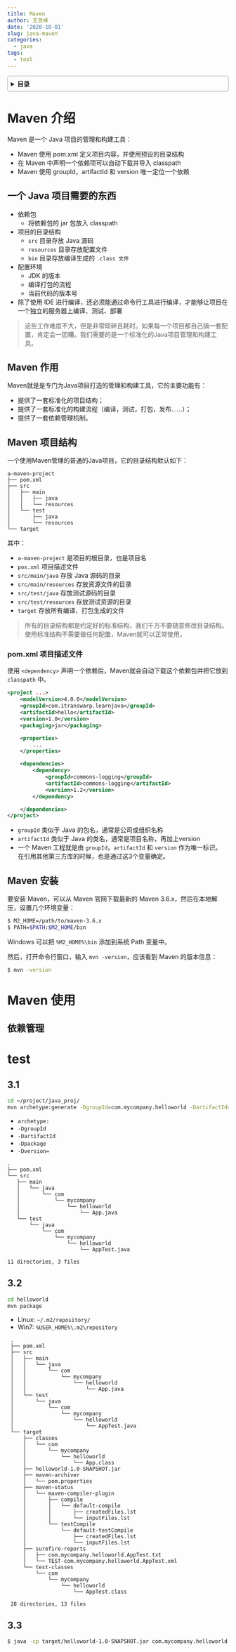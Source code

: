 ```yaml
---
title: Maven
author: 王哲峰
date: '2020-10-01'
slug: java-maven
categories:
  - java
tags:
  - tool
---
```


<style>
details {
    border: 1px solid #aaa;
    border-radius: 4px;
    padding: .5em .5em 0;
}
summary {
    font-weight: bold;
    margin: -.5em -.5em 0;
    padding: .5em;
}
details[open] {
    padding: .5em;
}
details[open] summary {
    border-bottom: 1px solid #aaa;
    margin-bottom: .5em;
}
img {
    pointer-events: none;
}
</style>

<details><summary>目录</summary><p>

- [Maven 介绍](#maven-介绍)
  - [一个 Java 项目需要的东西](#一个-java-项目需要的东西)
  - [Maven 作用](#maven-作用)
  - [Maven 项目结构](#maven-项目结构)
    - [pom.xml 项目描述文件](#pomxml-项目描述文件)
  - [Maven 安装](#maven-安装)
- [Maven 使用](#maven-使用)
  - [依赖管理](#依赖管理)
- [test](#test)
  - [3.1](#31)
  - [3.2](#32)
  - [3.3](#33)
</p></details><p></p>

# Maven 介绍

Maven 是一个 Java 项目的管理和构建工具：

- Maven 使用 pom.xml 定义项目内容，并使用预设的目录结构
- 在 Maven 中声明一个依赖项可以自动下载并导入 classpath
- Maven 使用 groupId，artifactId 和 version 唯一定位一个依赖


## 一个 Java 项目需要的东西

- 依赖包
    - 将依赖包的 jar 包放入 classpath
- 项目的目录结构
    - `src` 目录存放 Java 源码
    - `resources` 目录存放配置文件
    - `bin` 目录存放编译生成的 `.class 文件`
- 配置环境
    - JDK 的版本
    - 编译打包的流程
    - 当前代码的版本号
- 除了使用 IDE 进行编译，还必须能通过命令行工具进行编译，才能够让项目在一个独立的服务器上编译、测试、部署


> 这些工作难度不大，但是非常琐碎且耗时。如果每一个项目都自己搞一套配置，肯定会一团糟。我们需要的是一个标准化的Java项目管理和构建工具。

## Maven 作用

Maven就是是专门为Java项目打造的管理和构建工具，它的主要功能有：

- 提供了一套标准化的项目结构；
- 提供了一套标准化的构建流程（编译，测试，打包，发布……）；
- 提供了一套依赖管理机制。


## Maven 项目结构

一个使用Maven管理的普通的Java项目，它的目录结构默认如下：

``` 
a-maven-project
├── pom.xml
├── src
│   ├── main
│   │   ├── java
│   │   └── resources
│   └── test
│       ├── java
│       └── resources
└── target
```

其中：

- `a-maven-project` 是项目的根目录，也是项目名
- `pox.xml` 项目描述文件
- `src/main/java` 存放 Java 源码的目录
- `src/main/resources` 存放资源文件的目录
- `src/test/java` 存放测试源码的目录
- `src/test/resources` 存放测试资源的目录
- `target` 存放所有编译、打包生成的文件


> 所有的目录结构都是约定好的标准结构，我们千万不要随意修改目录结构。使用标准结构不需要做任何配置，Maven就可以正常使用。


### pom.xml 项目描述文件

使用 `<dependency>` 声明一个依赖后，Maven就会自动下载这个依赖包并把它放到 `classpath` 中。

```xml
<project ...>
    <modelVersion>4.0.0</modelVersion>
    <groupId>com.itranswarp.learnjava</groupId>
    <artifactId>hello</artifactId>
    <version>1.0</version>
    <packaging>jar</packaging>

    <properties>
        ...
    </properties>

    <dependencies>
        <dependency>
            <groupId>commons-logging</groupId>
            <artifactId>commons-logging</artifactId>
            <version>1.2</version>
        </dependency>

    </dependencies>
</project>
```

- `groupId` 类似于 Java 的包名，通常是公司或组织名称
- `artifactId` 类似于 Java 的类名，通常是项目名称，再加上version
- 一个 Maven 工程就是由 `groupId`，`artifactId` 和 `version` 作为唯一标识。
  在引用其他第三方库的时候，也是通过这3个变量确定。


## Maven 安装

要安装 Maven，可以从 Maven 官网下载最新的 Maven 3.6.x，然后在本地解压，设置几个环境变量：

```bash
$ M2_HOME=/path/to/maven-3.6.x
$ PATH=$PATH:$M2_HOME/bin
```

Windows 可以把 `%M2_HOME%\bin` 添加到系统 Path 变量中。

然后，打开命令行窗口，输入 `mvn -version`，应该看到 Maven 的版本信息：

```bash
$ mvn -version
```

# Maven 使用

## 依赖管理

# test

## 3.1

```bash
cd ~/project/java_proj/
mvn archetype:generate -DgroupId=com.mycompany.helloworld -DartifactId=helloworld -Dpackage=com.mycompany.helloworld -Dversion=1.0-SNAPSHOT
```

- `archetype:`
- `-DgroupId`
- `-DartifactId`
- `-Dpackage`
- `-Dversion=`

```
.
├── pom.xml
└── src
   ├── main
   │   └── java
   │       └── com
   │           └── mycompany
   │               └── helloworld
   │                   └── App.java
   └── test
       └── java
           └── com
               └── mycompany
                   └── helloworld
                       └── AppTest.java

11 directories, 3 files
```

## 3.2 

```bash
cd helloworld
mvn package
```

- Linux: `~/.m2/repository/`
- Win7: `%USER_HOME%\.m2\repository`

```
 .
 ├── pom.xml
 ├── src
 │   ├── main
 │   │   └── java
 │   │       └── com
 │   │           └── mycompany
 │   │               └── helloworld
 │   │                   └── App.java
 │   └── test
 │       └── java
 │           └── com
 │               └── mycompany
 │                   └── helloworld
 │                       └── AppTest.java
 └── target
     ├── classes
     │   └── com
     │       └── mycompany
     │           └── helloworld
     │               └── App.class
     ├── helloworld-1.0-SNAPSHOT.jar
     ├── maven-archiver
     │   └── pom.properties
     ├── maven-status
     │   └── maven-compiler-plugin
     │       ├── compile
     │       │   └── default-compile
     │       │       ├── createdFiles.lst
     │       │       └── inputFiles.lst
     │       └── testCompile
     │           └── default-testCompile
     │               ├── createdFiles.lst
     │               └── inputFiles.lst
     ├── surefire-reports
     │   ├── com.mycompany.helloworld.AppTest.txt
     │   └── TEST-com.mycompany.helloworld.AppTest.xml
     └── test-classes
         └── com
             └── mycompany
                 └── helloworld
                     └── AppTest.class

 28 directories, 13 files
```

## 3.3 


```bash
$ java -cp target/helloworld-1.0-SNAPSHOT.jar com.mycompany.helloworld.App
```

